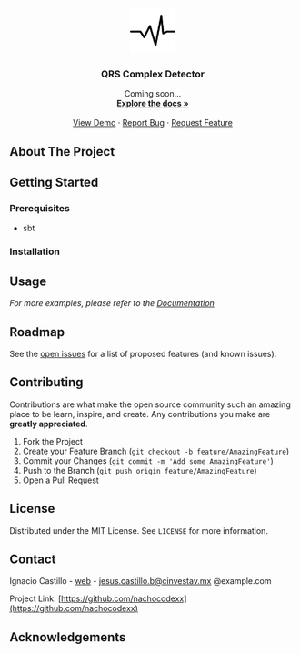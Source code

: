 
<!-- PROJECT LOGO -->
<br />
<p align="center">
  <a href="#">
    <img src="images/logo.png" alt="Logo" width="80" height="80">
  </a>

  <h3 align="center">QRS Complex Detector</h3>

  <p align="center">
    Coming soon...
    <br />
    <a href="https://github.com/othneildrew/Best-README-Template"><strong>Explore the docs »</strong></a>
    <br />
    <br />
    <a href="#">View Demo</a>
    ·
    <a href="#">Report Bug</a>
    ·
    <a href="#">Request Feature</a>
  </p>
</p>



<!-- TABLE OF CONTENTS -->
<!-- ## Table of Contents --> 
<!-- 
* [About the Project](#about-the-project)
  * [Built With](#built-with)
* [Getting Started](#getting-started)
  * [Prerequisites](#prerequisites)
  * [Installation](#installation)
* [Usage](#usage)
* [Roadmap](#roadmap)
* [Contributing](#contributing)
* [License](#license)
* [Contact](#contact)
* [Acknowledgements](#acknowledgements) --> 



<!-- ABOUT THE PROJECT -->
## About The Project

<!--[![Product Name Screen Shot][product-screenshot]](https://example.com) -->

<!-- GETTING STARTED -->
## Getting Started

### Prerequisites
* sbt
### Installation

<!-- USAGE EXAMPLES -->
## Usage

_For more examples, please refer to the [Documentation](https://example.com)_

<!-- ROADMAP -->
## Roadmap
See the [open issues](https://github.com/nachocodexx/cinvestav-qrs/issues) for a list of proposed features (and known issues).
<!-- CONTRIBUTING -->
## Contributing

Contributions are what make the open source community such an amazing place to be learn, inspire, and create. Any contributions you make are **greatly appreciated**.

1. Fork the Project
2. Create your Feature Branch (`git checkout -b feature/AmazingFeature`)
3. Commit your Changes (`git commit -m 'Add some AmazingFeature'`)
4. Push to the Branch (`git push origin feature/AmazingFeature`)
5. Open a Pull Request



<!-- LICENSE -->
## License

Distributed under the MIT License. See `LICENSE` for more information.



<!-- CONTACT -->
## Contact

Ignacio Castillo - [web](https://nachocodexx.github.io/) - jesus.castillo.b@cinvestav.mx @example.com

Project Link: [https://github.com/nachocodexx](https://github.com/nachocodexx)



<!-- ACKNOWLEDGEMENTS -->
## Acknowledgements
